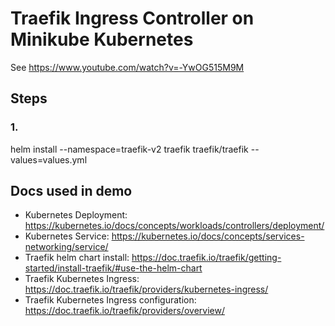 # Traefik Ingress Controller on Minikube Kubernetes

See https://www.youtube.com/watch?v=-YwOG515M9M

## Steps

### 1.
helm install --namespace=traefik-v2 traefik traefik/traefik --values=values.yml

## Docs used in demo

- Kubernetes Deployment: https://kubernetes.io/docs/concepts/workloads/controllers/deployment/
- Kubernetes Service: https://kubernetes.io/docs/concepts/services-networking/service/
- Traefik helm chart install: https://doc.traefik.io/traefik/getting-started/install-traefik/#use-the-helm-chart
- Traefik Kubernetes Ingress: https://doc.traefik.io/traefik/providers/kubernetes-ingress/
- Traefik Kubernetes Ingress configuration: https://doc.traefik.io/traefik/providers/overview/
